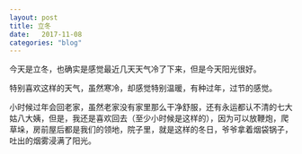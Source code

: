 ```yaml
---
layout: post
title: 立冬
date:   2017-11-08
categories: "blog"
---
```


今天是立冬，也确实是感觉最近几天天气冷了下来，但是今天阳光很好。  

特别喜欢这样的天气，虽然寒冷，却感觉特别温暖，有种过年，过节的感觉。  

小时候过年会回老家，虽然老家没有家里那么干净舒服，还有永运都认不清的七大姑八大姨，但是，我还是喜欢回去（至少小时候是这样的），因为可以放鞭炮，爬草垛，房前屋后都是我们的领地，院子里，就是这样的冬日，爷爷拿着烟袋锅子，吐出的烟雾浸满了阳光。

